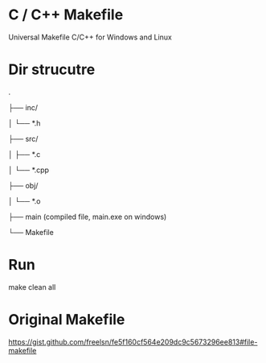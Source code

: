 # C / C++ Makefile
Universal Makefile C/C++ for Windows and Linux

# Dir strucutre
 .
 
 ├── inc/
 
 │   └── *.h
 
 ├── src/
 
 │   ├── *.c
 
 │   └── *.cpp
 
 ├── obj/
 
 │   └── *.o
 
 ├── main (compiled file, main.exe on windows)
 
 └── Makefile


# Run 
make clean all

# Original Makefile
https://gist.github.com/freelsn/fe5f160cf564e209dc9c5673296ee813#file-makefile
